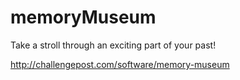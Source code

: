 # memoryMuseum
Take a stroll through an exciting part of your past!


http://challengepost.com/software/memory-museum
